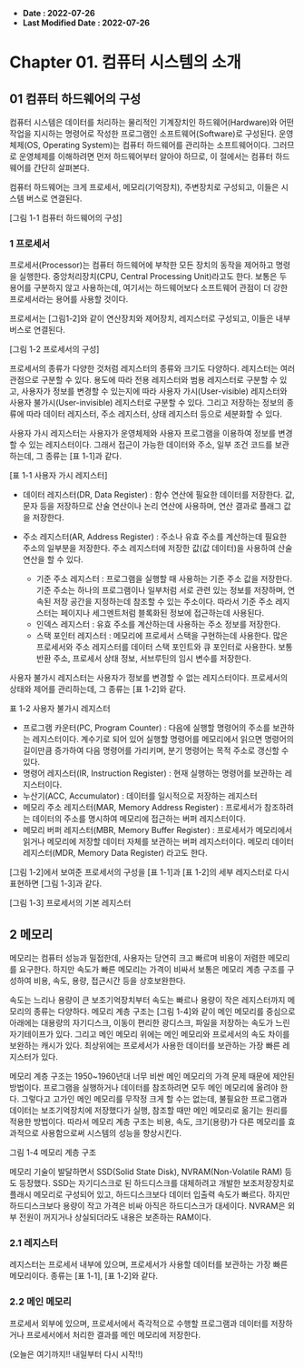 

* **Date : 2022-07-26**
* **Last Modified Date : 2022-07-26**


# Chapter 01. 컴퓨터 시스템의 소개

## 01 컴퓨터 하드웨어의 구성

컴퓨터 시스템은 데이터를 처리하는 물리적인 기계장치인 하드웨어(Hardware)와 어떤 작업을 지시하는 명령어로 작성한 프로그램인 소프트웨어(Software)로 구성된다. 운영체제(OS, Operating System)는 컴퓨터 하드웨어를 관리하는 소프트웨어이다. 그러므로 운영체제를 이해하려면 먼저 하드웨어부터 알아야 하므로, 이 절에서는 컴퓨터 하드웨어를 간단히 살펴본다.

컴퓨터 하드웨어는 크게 프로세서, 메모리(기억장치), 주변장치로 구성되고, 이들은 시스템 버스로 연결된다.

[그림 1-1 컴퓨터 하드웨어의 구성]


### 1 프로세서

프로세서(Processor)는 컴퓨터 하드웨어에 부착한 모든 장치의 동작을 제어하고 명령을 실행한다. 중앙처리장치(CPU, Central Processing Unit)라고도 한다. 보통은 두 용어를 구분하지 않고 사용하는데, 여기서는 하드웨어보다 소프트웨어 관점이 더 강한 프로세서라는 용어를 사용할 것이다.

프로세서는 [그림1-2]와 같이 연산장치와 제어장치, 레지스터로 구성되고, 이들은 내부 버스로 연결된다.

[그림 1-2 프로세서의 구성]



프로세서의 종류가 다양한 것처럼 레지스터의 종류와 크기도 다양하다. 레지스터는 여러 관점으로 구분할 수 있다. 용도에 따라 전용 레지스터와 범용 레지스터로 구분할 수 있고, 사용자가 정보를 변경할 수 있는지에 따라 사용자 가시(User-visible) 레지스터와 사용자 불가시(User-invisible) 레지스터로 구분할 수 있다. 그리고 저장하는 정보의 종류에 따라 데이터 레지스터, 주소 레지스터, 상태 레지스터 등으로 세분화할 수 있다.

사용자 가시 레지스터는 사용자가 운영체제와 사용자 프로그램을 이용하여 정보를 변경할 수 있는 레지스터이다. 그래서 접근이 가능한 데이터와 주소, 일부 조건 코드를 보관하는데, 그 종류는 [표 1-1]과 같다.

[표 1-1 사용자 가시 레지스터]

* 데이터 레지스터(DR, Data Register) : 함수 연산에 필요한 데이터를 저장한다. 값, 문자 등을 저장하므로 산술 연산이나 논리 연산에 사용하며, 연산 결과로 플래그 값을 저장한다.

* 주소 레지스터(AR, Address Register) : 주소나 유효 주소를 계산하는데 필요한 주소의 일부분을 저장한다. 주소 레지스터에 저장한 값(값 데이터)을 사용하여 산술 연산을 할 수 있다.
    - 기준 주소 레지스터 : 프로그램을 실행할 때 사용하는 기준 주소 값을 저장한다. 기준 주소는 하나의 프로그램이나 일부처럼 서로 관련 있는 정보를 저장하며, 연속된 저장 공간을 지정하는데 참조할 수 있는 주소이다. 따라서 기준 주소 레지스터는 페이지나 세그멘트처럼 블록화된 정보에 접근하는데 사용된다.
    - 인덱스 레지스터 : 유효 주소를 계산하는데 사용하는 주소 정보를 저장한다.
    - 스택 포인터 레지스터 : 메모리에 프로세서 스택을 구현하는데 사용한다. 많은 프로세서와 주소 레지스터를 데이터 스택 포인트와 큐 포인터로 사용한다. 보통 반환 주소, 프로세서 상태 정보, 서브루틴의 임시 변수를 저장한다.


사용자 불가시 레지스터는 사용자가 정보를 변경할 수 없는 레지스터이다. 프로세서의 상태와 제어를 관리하는데, 그 종류는 [표 1-2]와 같다.

표 1-2 사용자 불가시 레지스터

* 프로그램 카운터(PC, Program Counter) : 다음에 실행할 명령어의 주소를 보관하는 레지스터이다. 계수기로 되어 있어 실행할 명령어를 메모리에서 읽으면 명령어의 길이만큼 증가하여 다음 명령어를 가리키며, 분기 명령어는 목적 주소로 갱신할 수 있다.
* 명령어 레지스터(IR, Instruction Register) : 현재 실행하는 명령어를 보관하는 레지스터이다.
* 누산기(ACC, Accumulator) : 데이터를 일시적으로 저장하는 레지스터
* 메모리 주소 레지스터(MAR, Memory Address Register) : 프로세서가 참조하려는 데이터의 주소를 명시하여 메모리에 접근하는 버퍼 레지스터이다.
* 메모리 버퍼 레지스터(MBR, Memory Buffer Register) : 프로세서가 메모리에서 읽거나 메모리에 저장할 데이터 자체를 보관하는 버퍼 레지스터이다. 메모리 데이터 레지스터(MDR, Memory Data Register) 라고도 한다.

[그림 1-2]에서 보여준 프로세서의 구성을 [표 1-1]과 [표 1-2]의 세부 레지스터로 다시 표현하면 [그림 1-3]과 같다.

[그림 1-3] 프로세서의 기본 레지스터



## 2 메모리

메모리는 컴퓨터 성능과 밀접한데, 사용자는 당연히 크고 빠르며 비용이 저렴한 메모리를 요구한다. 하지만 속도가 빠른 메모리는 가격이 비싸서 보통은 메모리 계층 구조를 구성하여 비용, 속도, 용량, 접근시간 등을 상호보완한다.

속도는 느리나 용량이 큰 보조기억장치부터 속도는 빠르나 용량이 작은 레지스터까지 메모리의 종류는 다양하다. 메모리 계층 구조는 [그림 1-4]와 같이 메인 메모리를 중심으로 아래에는 대용량의 자기디스크, 이동이 편리한 광디스크, 파일을 저장하는 속도가 느린 자기테이프가 있다. 그리고 메인 메모리 위에는 메인 메모리와 프로세서의 속도 차이를 보완하는 캐시가 있다. 최상위에는 프로세서가 사용한 데이터를 보관하는 가장 빠른 레지스터가 있다.

메모리 계층 구조는 1950~1960년대 너무 비싼 메인 메모리의 가격 문제 때문에 제안된 방법이다. 프로그램을 실행하거나 데이터를 참조하려면 모두 메인 메모리에 올려야 한다. 그렇다고 고가인 메인 메모리를 무작정 크게 할 수는 없는데, 불필요한 프로그램과 데이터는 보조기억장치에 저장했다가 실행, 참조할 때만 메인 메모리로 옮기는 원리를 적용한 방법이다. 따라서 메모리 계층 구조는 비용, 속도, 크기(용량)가 다른 메모리를 효과적으로 사용함으로써 시스템의 성능을 향상시킨다.

그림 1-4 메모리 계층 구조



메모리 기술이 발달하면서 SSD(Solid State Disk), NVRAM(Non-Volatile RAM) 등도 등장했다. SSD는 자기디스크로 된 하드디스크를 대체하려고 개발한 보조저장장치로 플래시 메모리로 구성되어 있고, 하드디스크보다 데이터 입출력 속도가 빠르다. 하지만 하드디스크보다 용량이 작고 가격은 비싸 아직은 하드디스크가 대세이다. NVRAM은 외부 전원이 꺼지거나 상실되더라도 내용은 보존하는 RAM이다.



### 2.1 레지스터

레지스터는 프로세서 내부에 있으며, 프로세서가 사용할 데이터를 보관하는 가장 빠른 메모리이다. 종류는 [표 1-1], [표 1-2]와 같다.


### 2.2 메인 메모리

프로세서 외부에 있으며, 프로세서에서 즉각적으로 수행할 프로그램과 데이터를 저장하거나 프로세서에서 처리한 결과를 메인 메모리에 저장한다.

(오늘은 여기까지!! 내일부터 다시 시작!!)














































